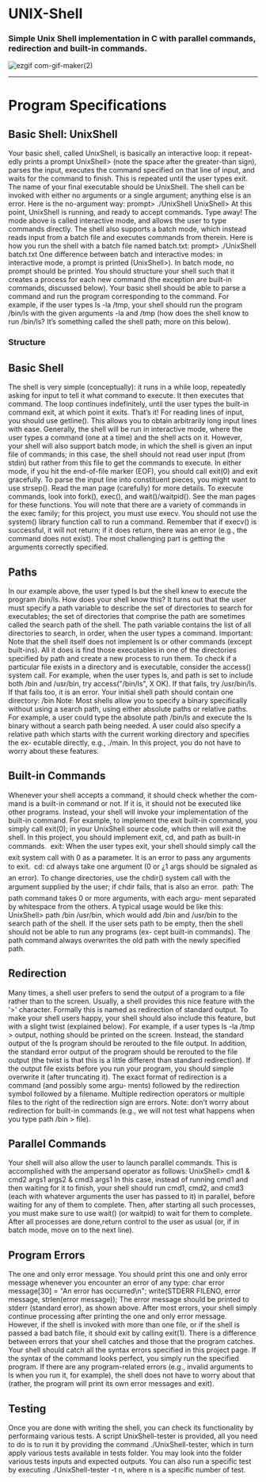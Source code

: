 # UNIX-Shell
### Simple Unix Shell implementation in C with parallel commands, redirection and built-in commands.


![ezgif com-gif-maker(2)](https://user-images.githubusercontent.com/79598598/172231141-a7aa6ab8-0c0f-4fa0-93a5-6d299368c7d2.gif)


-------------------------------------------

# Program Specifications

## Basic Shell: UnixShell
Your basic shell, called UnixShell, is basically an interactive loop: it repeat-
edly prints a prompt UnixShell> (note the space after the greater-than sign),
parses the input, executes the command specified on that line of input, and
waits for the command to finish. This is repeated until the user types exit.
The name of your final executable should be UnixShell.
The shell can be invoked with either no arguments or a single argument;
anything else is an error. Here is the no-argument way:
prompt> ./UnixShell
UnixShell>
At this point, UnixShell is running, and ready to accept commands. Type
away!
The mode above is called interactive mode, and allows the user to type
commands directly. The shell also supports a batch mode, which instead reads input from a batch file and executes commands from therein. Here is
how you run the shell with a batch file named batch.txt:
prompt> ./UnixShell batch.txt
One difference between batch and interactive modes: in interactive mode,
a prompt is printed (UnixShell>). In batch mode, no prompt should be
printed.
You should structure your shell such that it creates a process for each new
command (the exception are built-in commands, discussed below). Your basic
shell should be able to parse a command and run the program corresponding
to the command. For example, if the user types ls -la /tmp, your shell
should run the program /bin/ls with the given arguments -la and /tmp
(how does the shell know to run /bin/ls? It’s something called the shell
path; more on this below).



### Structure

## Basic Shell
The shell is very simple (conceptually): it runs in a while loop, repeatedly
asking for input to tell it what command to execute. It then executes that
command. The loop continues indefinitely, until the user types the built-in
command exit, at which point it exits. That’s it!
For reading lines of input, you should use getline(). This allows you to
obtain arbitrarily long input lines with ease. Generally, the shell will be run
in interactive mode, where the user types a command (one at a time) and
the shell acts on it.
However, your shell will also support batch mode, in which the shell is
given an input file of commands; in this case, the shell should not read user
input (from stdin) but rather from this file to get the commands to execute.
In either mode, if you hit the end-of-file marker (EOF), you should call
exit(0) and exit gracefully.
To parse the input line into constituent pieces, you might want to use
strsep(). Read the man page (carefully) for more details.
To execute commands, look into fork(), exec(), and wait()/waitpid().
See the man pages for these functions.
You will note that there are a variety of commands in the exec family; for
this project, you must use execv. You should not use the system() library
function call to run a command. Remember that if execv() is successful,
it will not return; if it does return, there was an error (e.g., the command
does not exist). The most challenging part is getting the arguments correctly
specified.

## Paths
In our example above, the user typed ls but the shell knew to execute the
program /bin/ls. How does your shell know this?
It turns out that the user must specify a path variable to describe the set
of directories to search for executables; the set of directories that comprise
the path are sometimes called the search path of the shell. The path variable
contains the list of all directories to search, in order, when the user types a
command.
Important: Note that the shell itself does not implement ls or other
commands (except built-ins). All it does is find those executables in one of
the directories specified by path and create a new process to run them.
To check if a particular file exists in a directory and is executable, consider
the access() system call. For example, when the user types ls, and path is
set to include both /bin and /usr/bin, try access("/bin/ls", X OK). If
that fails, try /usr/bin/ls. If that fails too, it is an error.
Your initial shell path should contain one directory: /bin
Note: Most shells allow you to specify a binary specifically without using
a search path, using either absolute paths or relative paths. For example,
a user could type the absolute path /bin/ls and execute the ls binary
without a search path being needed. A user could also specify a relative
path which starts with the current working directory and specifies the ex-
ecutable directly, e.g., ./main. In this project, you do not have to worry
about these features.

## Built-in Commands
Whenever your shell accepts a command, it should check whether the com-
mand is a built-in command or not. If it is, it should not be executed like
other programs. Instead, your shell will invoke your implementation of the
built-in command. For example, to implement the exit built-in command,
you simply call exit(0); in your UnixShell source code, which then will exit
the shell.
In this project, you should implement exit, cd, and path as built-in
commands.
 exit: When the user types exit, your shell should simply call the exit
system call with 0 as a parameter. It is an error to pass any arguments
to exit.
 cd: cd always take one argument (0 or ¿1 args should be signaled as
an error). To change directories, use the chdir() system call with the argument supplied by the user; if chdir fails, that is also an error.
 path: The path command takes 0 or more arguments, with each argu-
ment separated by whitespace from the others. A typical usage would
be like this: UnixShell> path /bin /usr/bin, which would add /bin
and /usr/bin to the search path of the shell. If the user sets path to
be empty, then the shell should not be able to run any programs (ex-
cept built-in commands). The path command always overwrites the
old path with the newly specified path.

## Redirection
Many times, a shell user prefers to send the output of a program to a file
rather than to the screen. Usually, a shell provides this nice feature with the
'>' character. Formally this is named as redirection of standard output. To
make your shell users happy, your shell should also include this feature, but
with a slight twist (explained below).
For example, if a user types ls -la /tmp > output, nothing should be
printed on the screen. Instead, the standard output of the ls program should
be rerouted to the file output. In addition, the standard error output of the
program should be rerouted to the file output (the twist is that this is a little
different than standard redirection).
If the output file exists before you run your program, you should simple
overwrite it (after truncating it).
The exact format of redirection is a command (and possibly some argu-
ments) followed by the redirection symbol followed by a filename. Multiple
redirection operators or multiple files to the right of the redirection sign are
errors.
Note: don’t worry about redirection for built-in commands (e.g., we will
not test what happens when you type path /bin > file).


## Parallel Commands
Your shell will also allow the user to launch parallel commands. This is
accomplished with the ampersand operator as follows:
UnixShell> cmd1 & cmd2 args1 args2 & cmd3 args1
In this case, instead of running cmd1 and then waiting for it to finish, your
shell should run cmd1, cmd2, and cmd3 (each with whatever arguments the
user has passed to it) in parallel, before waiting for any of them to complete.
Then, after starting all such processes, you must make sure to use wait()
(or waitpid) to wait for them to complete. After all processes are done,return control to the user as usual (or, if in batch mode, move on to the next
line).

## Program Errors
The one and only error message. You should print this one and only
error message whenever you encounter an error of any type:
char error message[30] = "An error has occurred\n"; write(STDERR FILENO,
error message, strlen(error message));
The error message should be printed to stderr (standard error), as shown
above.
After most errors, your shell simply continue processing after printing the
one and only error message. However, if the shell is invoked with more than
one file, or if the shell is passed a bad batch file, it should exit by calling
exit(1).
There is a difference between errors that your shell catches and those that
the program catches. Your shell should catch all the syntax errors specified in
this project page. If the syntax of the command looks perfect, you simply run
the specified program. If there are any program-related errors (e.g., invalid
arguments to ls when you run it, for example), the shell does not have to
worry about that (rather, the program will print its own error messages and
exit).

## Testing
Once you are done with writing the shell, you can check its functionality
by performaing various tests. A script UnixShell-tester is provided, all you
need to do is to run it by providing the command ./UnixShell-tester, which
in turn apply various tests available in tests folder. You may look into the
folder various tests inputs and expected outputs. You can also run a specific
test by executing ./UnixShell-tester -t n, where n is a specific number of
test.

